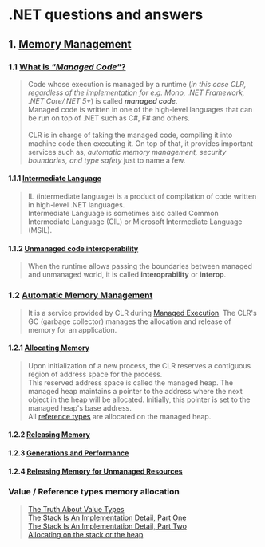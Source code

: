 # .NET questions and answers

## 1. [Memory Management](https://docs.microsoft.com/en-us/dotnet/standard/managed-code)

### 1.1 [What is _"Managed Code"_?](https://docs.microsoft.com/en-us/dotnet/standard/managed-code#what-is-managed-code)
> Code whose execution is managed by a runtime (_in this case CLR, regardless of the implementation for e.g. Mono, .NET Framework, .NET Core/.NET 5+_) is called **_managed code_**.<br/>
> Managed code is written in one of the high-level languages that can be run on top of .NET such as C#, F# and others.
> <br/>
> <br/>
> CLR is in charge of taking the managed code, compiling it into machine code then executing it. On top of that, it provides important services such as, _automatic memory management, security boundaries, and type safety_ just to name a few.

#### 1.1.1 [Intermediate Language](https://docs.microsoft.com/en-us/dotnet/standard/managed-code#intermediate-language--execution)
> IL (intermediate language) is a product of compilation of code written in high-level .NET languages.<br/>
> Intermediate Language is sometimes also called Common Intermediate Language (CIL) or Microsoft Intermediate Language (MSIL).<br/>

#### 1.1.2 [Unmanaged code interoperability](https://docs.microsoft.com/en-us/dotnet/standard/managed-code#unmanaged-code-interoperability)
> When the runtime allows passing the boundaries between managed and unmanaged world, it is called **interoprability** or **interop**.

### 1.2 [Automatic Memory Management](https://docs.microsoft.com/en-us/dotnet/standard/automatic-memory-management#automatic-memory-management)
> It is a service provided by CLR during [Managed Execution](https://docs.microsoft.com/en-us/dotnet/standard/managed-execution-process#managed-execution-process).
> The CLR's GC (garbage collector) manages the allocation and release of memory for an application.

#### 1.2.1 [Allocating Memory](https://docs.microsoft.com/en-us/dotnet/standard/automatic-memory-management#allocating-memory)
> Upon initialization of a new process, the CLR reserves a contiguous region of address space for the process.<br/>
> This reserved address space is called the managed heap. The managed heap maintains a pointer to the address where the next object in the heap will be allocated. Initially, this pointer is set to the managed heap's base address.<br/>
> All [reference types](https://docs.microsoft.com/en-us/dotnet/csharp/language-reference/keywords/reference-types) are allocated on the managed heap.
#### 1.2.2 [Releasing Memory](https://docs.microsoft.com/en-us/dotnet/standard/automatic-memory-management#releasing-memory)
#### 1.2.3 [Generations and Performance](https://docs.microsoft.com/en-us/dotnet/standard/automatic-memory-management#generations-and-performance)
#### 1.2.4 [Releasing Memory for Unmanaged Resources](https://docs.microsoft.com/en-us/dotnet/standard/automatic-memory-management#releasing-memory-for-unmanaged-resources)

### Value / Reference types memory allocation
> [The Truth About Value Types](https://docs.microsoft.com/en-us/archive/blogs/ericlippert/the-truth-about-value-types)<br/>
> [The Stack Is An Implementation Detail, Part One](https://ericlippert.com/2009/04/27/the-stack-is-an-implementation-detail-part-one/)<br/>
> [The Stack Is An Implementation Detail, Part Two](https://ericlippert.com/2009/05/04/the-stack-is-an-implementation-detail-part-two/)<br/>
> [Allocating on the stack or the heap](https://devblogs.microsoft.com/dotnet/allocating-on-the-stack-or-the-heap/)<br/>
